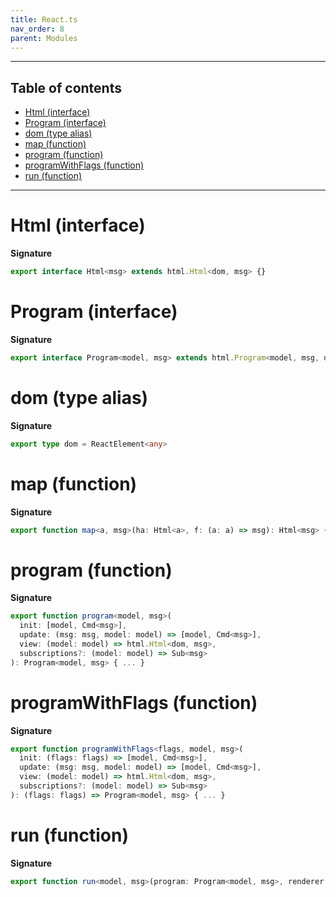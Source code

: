 ```yaml
---
title: React.ts
nav_order: 8
parent: Modules
---
```


---

<h2 class="text-delta">Table of contents</h2>

- [Html (interface)](#html-interface)
- [Program (interface)](#program-interface)
- [dom (type alias)](#dom-type-alias)
- [map (function)](#map-function)
- [program (function)](#program-function)
- [programWithFlags (function)](#programwithflags-function)
- [run (function)](#run-function)

---

# Html (interface)

**Signature**

```ts
export interface Html<msg> extends html.Html<dom, msg> {}
```

# Program (interface)

**Signature**

```ts
export interface Program<model, msg> extends html.Program<model, msg, dom> {}
```

# dom (type alias)

**Signature**

```ts
export type dom = ReactElement<any>
```

# map (function)

**Signature**

```ts
export function map<a, msg>(ha: Html<a>, f: (a: a) => msg): Html<msg> { ... }
```

# program (function)

**Signature**

```ts
export function program<model, msg>(
  init: [model, Cmd<msg>],
  update: (msg: msg, model: model) => [model, Cmd<msg>],
  view: (model: model) => html.Html<dom, msg>,
  subscriptions?: (model: model) => Sub<msg>
): Program<model, msg> { ... }
```

# programWithFlags (function)

**Signature**

```ts
export function programWithFlags<flags, model, msg>(
  init: (flags: flags) => [model, Cmd<msg>],
  update: (msg: msg, model: model) => [model, Cmd<msg>],
  view: (model: model) => html.Html<dom, msg>,
  subscriptions?: (model: model) => Sub<msg>
): (flags: flags) => Program<model, msg> { ... }
```

# run (function)

**Signature**

```ts
export function run<model, msg>(program: Program<model, msg>, renderer: html.Renderer<dom>): Observable<model> { ... }
```
